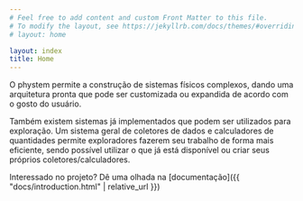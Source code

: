 ```yaml
---
# Feel free to add content and custom Front Matter to this file.
# To modify the layout, see https://jekyllrb.com/docs/themes/#overriding-theme-defaults
# layout: home

layout: index
title: Home
---
```


O phystem permite a construção de sistemas físicos complexos, dando uma arquitetura
pronta que pode ser customizada ou expandida de acordo com o gosto do usuário. 

Também existem sistemas já implementados que podem ser utilizados para exploração. Um sistema geral 
de coletores de dados e calculadores de quantidades permite exploradores fazerem seu trabalho de forma mais
eficiente, sendo possível utilizar o que já está disponível ou criar seus próprios coletores/calculadores.

Interessado no projeto? Dê uma olhada na [documentação]({{ "docs/introduction.html" | relative_url }})

